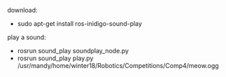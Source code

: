 download:
* sudo apt-get install ros-inidigo-sound-play

play a sound:
* rosrun sound_play soundplay_node.py 
* rosrun sound_play play.py /usr/mandy/home/winter18/Robotics/Competitions/Comp4/meow.ogg